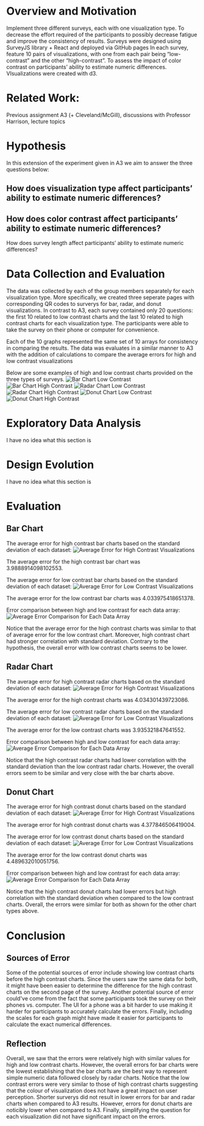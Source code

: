 # Overview and Motivation
Implement three different surveys, each with one visualization type.
To decrease the effort required of the participants to possibly decrease fatigue and improve the consistency of results.
Surveys were designed using SurveyJS library + React and deployed via GitHub pages
In each survey, feature 10 pairs of visualizations, with one from each pair being “low-contrast” and the other “high-contrast”.
To assess the impact of color contrast on participants’ ability to estimate numeric differences.
VIsualizations were created with d3.

# Related Work: 

Previous assignment A3 (+ Cleveland/McGill), discussions with Professor Harrison, lecture topics

# Hypothesis 
In this extension of the experiment given in A3 we aim to answer the three questions below:
## How does visualization type affect participants’ ability to estimate numeric differences?
## How does color contrast affect participants’ ability to estimate numeric differences?
How does survey length affect participants’ ability to estimate numeric differences?

# Data Collection and Evaluation
The data was collected by each of the group members separately for each visualization type. More specifically, we created three seperate pages with corresponding QR codes to surverys for bar, radar, and donut visualizations. In contrast to A3, each survey contained only 20 questions: the first 10 related to low contrast charts and the last 10 related to high contrast charts for each visualization type. The participants were able to take the survey on their phone or computer for convenience. 

Each of the 10 graphs represented the same set of 10 arrays for consistency in comparing the results. The data was evaluates in a similar manner to A3 with the addition of calculations to compare the average errors for high and low contrast visualizations

Below are some examples of high and low contrast charts provided on the three types of surveys.
![Bar Chart Low Contrast](barChart/imgs/b2Orange.png)
![Bar Chart High Contrast](barChart/imgs/b1.png)
![Radar Chart Low Contrast](lowContrast/rChart1.png)
![Radar Chart High Contrast](highContrast/rChart1.png)
![Donut Chart Low Contrast](highContrast/rChart1.png) 
![Donut Chart High Contrast](highContrast/rChart1.png)



# Exploratory Data Analysis
I have no idea what this section is

# Design Evolution
I have no idea what this section is

# Evaluation
## Bar Chart
The average error for high contrast bar charts based on the standard deviation of each dataset:
![Average Error for High Contrast Visualizations](results/barAvgErrorsBlue.png)

The average error for the high contrast bar chart was 3.9888914098102553.

The average error for low contrast bar charts based on the standard deviation of each dataset:
![Average Error for Low Contrast Visualizations](results/barAvgErrorsOrange.png)

The average error for the low contrast bar charts was 4.033975418651378.


Error comparison between high and low contrast for each data array:
![Average Error Comparison for Each Data Array](results/barErrorsBlueOrange.png)

Notice that the average error for the high contrast charts was similar to that of average error for the low contrast chart. Moreover, high contrast chart had stronger correlation with standard deviation. Contrary to the hypothesis, the overall error with low contrast charts seems to be lower.

## Radar Chart
The average error for high contrast radar charts based on the standard deviation of each dataset:
![Average Error for High Contrast Visualizations](results/radarAvgErrorsBlue.png)

The average error for the high contrast charts was 4.034301439723086.

The average error for low contrast radar charts based on the standard deviation of each dataset:
![Average Error for Low Contrast Visualizations](results/radarAvgErrorsOrange.png)

The average error for the low contrast charts was 3.935321847641552.

Error comparison between high and low contrast for each data array:
![Average Error Comparison for Each Data Array](results/radarErrorsBlueOrange.png)

Notice that the high contrast radar charts had lower correlation with the standard deviation than the low contrast radar charts. However, the overall errors seem to be similar and very close with the bar charts above. 

## Donut Chart
The average error for high contrast donut charts based on the standard deviation of each dataset:
![Average Error for High Contrast Visualizations](results/donutAvgErrorsBlue.png)

The average error for high contrast donut charts was 4.377846506419004.

The average error for low contrast donut charts based on the standard deviation of each dataset:
![Average Error for Low Contrast Visualizations](results/donutAvgErrorsOrange.png)

The average error for the low contrast donut charts was 4.489632010051756.

Error comparison between high and low contrast for each data array:
![Average Error Comparison for Each Data Array](results/donutErrorsBlueOrange.png)

Notice that the high contrast donut charts had lower errors but high correlation with the standard deviation when compared to the low contrast charts. Overall, the errors were similar for both as shown for the other chart types above. 

# Conclusion
## Sources of Error
Some of the potential sources of error include showing low contrast charts before the high contrast charts. Since the users saw the same data for both, it might have been easier to determine the difference for the high contrast charts on the second page of the survey. 
Another potential source of error could've come from the fact that some participants took the survey on their phones vs. computer. The UI for a phone was a bit harder to use making it harder for participants to accurately calculate the errors. 
Finally, including the scales for each graph might have made it easier for participants to calculate the exact numerical differences. 
## Reflection
Overall, we saw that the errors were relatively high with similar values for high and low contrast charts. However, the overall errors for bar charts were the lowest establishing that the bar charts are the best way to represent simple numeric data followed closely by radar charts. Notice that the low contrast errors were very similar to those of high contrast charts suggesting that the colour of visualization does not have a great impact on user perception. Shorter surverys did not result in lower errors for bar and radar charts when compared to A3 results. However, errors for donut charts are noticibly lower when compared to A3. Finally, simplifying the question for each visualization did not have significant impact on the errors. 
